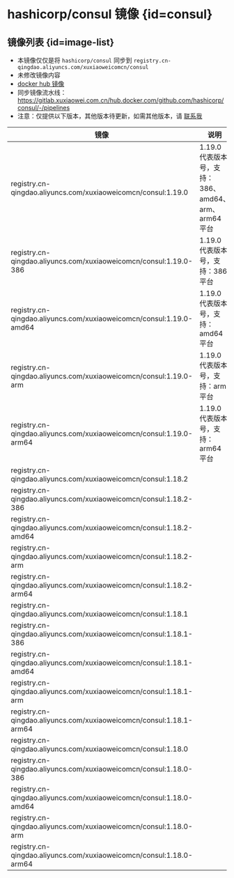 # hashicorp/consul 镜像 {id=consul}

## 镜像列表 {id=image-list}

- 本镜像仅仅是将 `hashicorp/consul` 同步到 `registry.cn-qingdao.aliyuncs.com/xuxiaoweicomcn/consul`
- 未修改镜像内容
- [docker hub 镜像](https://hub.docker.com/r/hashicorp/consul)
- 同步镜像流水线：https://gitlab.xuxiaowei.com.cn/hub.docker.com/github.com/hashicorp/consul/-/pipelines
- 注意：仅提供以下版本，其他版本待更新，如需其他版本，请 [联系我](../../../guide/website.md)

| 镜像                                                                  | 说明                                     |
|---------------------------------------------------------------------|----------------------------------------|
| registry.cn-qingdao.aliyuncs.com/xuxiaoweicomcn/consul:1.19.0       | 1.19.0 代表版本号，支持：386、amd64、arm、arm64 平台 |
| registry.cn-qingdao.aliyuncs.com/xuxiaoweicomcn/consul:1.19.0-386   | 1.19.0 代表版本号，支持：386 平台                 |
| registry.cn-qingdao.aliyuncs.com/xuxiaoweicomcn/consul:1.19.0-amd64 | 1.19.0 代表版本号，支持：amd64 平台               |
| registry.cn-qingdao.aliyuncs.com/xuxiaoweicomcn/consul:1.19.0-arm   | 1.19.0 代表版本号，支持：arm 平台                 |
| registry.cn-qingdao.aliyuncs.com/xuxiaoweicomcn/consul:1.19.0-arm64 | 1.19.0 代表版本号，支持：arm64 平台               |
| registry.cn-qingdao.aliyuncs.com/xuxiaoweicomcn/consul:1.18.2       |                                        |
| registry.cn-qingdao.aliyuncs.com/xuxiaoweicomcn/consul:1.18.2-386   |                                        |
| registry.cn-qingdao.aliyuncs.com/xuxiaoweicomcn/consul:1.18.2-amd64 |                                        |
| registry.cn-qingdao.aliyuncs.com/xuxiaoweicomcn/consul:1.18.2-arm   |                                        |
| registry.cn-qingdao.aliyuncs.com/xuxiaoweicomcn/consul:1.18.2-arm64 |                                        |
| registry.cn-qingdao.aliyuncs.com/xuxiaoweicomcn/consul:1.18.1       |                                        |
| registry.cn-qingdao.aliyuncs.com/xuxiaoweicomcn/consul:1.18.1-386   |                                        |
| registry.cn-qingdao.aliyuncs.com/xuxiaoweicomcn/consul:1.18.1-amd64 |                                        |
| registry.cn-qingdao.aliyuncs.com/xuxiaoweicomcn/consul:1.18.1-arm   |                                        |
| registry.cn-qingdao.aliyuncs.com/xuxiaoweicomcn/consul:1.18.1-arm64 |                                        |
| registry.cn-qingdao.aliyuncs.com/xuxiaoweicomcn/consul:1.18.0       |                                        |
| registry.cn-qingdao.aliyuncs.com/xuxiaoweicomcn/consul:1.18.0-386   |                                        |
| registry.cn-qingdao.aliyuncs.com/xuxiaoweicomcn/consul:1.18.0-amd64 |                                        |
| registry.cn-qingdao.aliyuncs.com/xuxiaoweicomcn/consul:1.18.0-arm   |                                        |
| registry.cn-qingdao.aliyuncs.com/xuxiaoweicomcn/consul:1.18.0-arm64 |                                        |

<style>

._image_registry_cn-qingdao_aliyuncs_com_xuxiaoweicomcn_consul table tr th:nth-child(1), 
._image_registry_cn-qingdao_aliyuncs_com_xuxiaoweicomcn_consul table tr td:nth-child(1) {
    min-width: 495px;
}

._image_registry_cn-qingdao_aliyuncs_com_xuxiaoweicomcn_consul table tr th:nth-child(2), 
._image_registry_cn-qingdao_aliyuncs_com_xuxiaoweicomcn_consul table tr td:nth-child(2) {
    min-width: 395px;
}

</style>